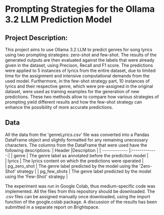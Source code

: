 # Prompting Strategies for the Ollama 3.2 LLM Prediction Model

## Project Description:
This project aims to use Ollama 3.2 LLM to predict genres for song lyrics using two prompting strategies: zero-shot and few-shot. The results of the generated outputs are then evaluated against the labels that were already given in the dataset, using Precison, Recall and F1 score. The predictions were applied to 5 instances of lyrics from the entire dataset, due to limited time for the assignment and intensive computational demands from the used model. Furthermore, in the few-shot strategy part, 10 instances of lyrics and their respective genre, which were pre-assigned in the original dataset, were used as training examples for the generation of new predictions. These two methods allow to compare how various strategies of prompting yield different results and how the few-shot strategy can enhance the possibility of more accurate predictions. 

## Data
All the data from the 'genreLyrics.csv' file was converted into a Pandas DataFrame object and slightly formatted for any remaining unecessary characters. The columns from the DataFrame that were used have the following descriptions:
| Header        |Description            |
| ------------- |:-------------:|
| genre | The genre label as annotated before the prediction model  |  
| lyrics | The lyrics content on which the predictions were operated    |    
| pg_zero_shot | The genre label predicted by the model using the 'Zero-Shot' strategy       |
| pg_few_shots | The genre label predicted by the model using the 'Few-Shot' strategy        |

The experiment was run in Google Colab, thus medium-specific code was implemented. All the files from this repository should be downloaded. The .csv files can be assigned manually once downloaded, using the import function of the google.colab package. A discussion of the results has been submitted in a separate report on Brightspace.


